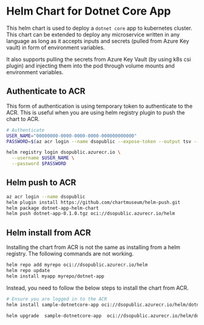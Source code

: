 #  Helm Chart for Dotnet Core App

This helm chart is used to deploy a `dotnet core` app to kubernetes cluster. This chart can be extended to deploy any microservice written in any language as long as it accepts inputs and secrets (pulled from Azure Key vault) in form of environment variables.

It also supports pulling the secrets from Azure Key Vault (by using k8s csi plugin) and injecting them into the pod through volume mounts and environment variables.

## Authenticate to ACR

This form of authentication is using temporary token to authenticate to the ACR. This is useful when you are using helm registry plugin to push the chart to ACR.

```bash
# Authenticate
USER_NAME="00000000-0000-0000-0000-000000000000"
PASSWORD=$(az acr login --name dsopublic --expose-token --output tsv --query accessToken)

helm registry login dsopublic.azurecr.io \
  --username $USER_NAME \
  --password $PASSWORD
```

## Helm push to ACR

```bash
az acr login --name dsopublic
helm plugin install https://github.com/chartmuseum/helm-push.git
helm package dotnet-app-helm-chart
helm push dotnet-app-0.1.0.tgz oci://dsopublic.azurecr.io/helm
```

## Helm install from ACR

Installing the chart from ACR is not the same as installing from a helm registry. The following commands are not working.

```bash
helm repo add myrepo oci://dsopublic.azurecr.io/helm
helm repo update
helm install myapp myrepo/dotnet-app
```

Instead, you need to follow the below steps to install the chart from ACR.

```bash
# Ensure you are logged in to the ACR
helm install sample-dotnetcore-app oci://dsopublic.azurecr.io/helm/dotnet-app --version 0.1.0 --dry-run

helm upgrade  sample-dotnetcore-app  oci://dsopublic.azurecr.io/helm/dotnet-app --version 0.1.0 -f override_values.yaml

```